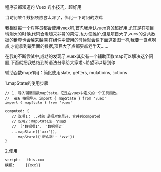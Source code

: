 程序员都知道的 Vuex 的小技巧，超好用

当访问某个数据项嵌套太深了，优化一下访问的方式

我相信每一个程序员都会使用vuex吧,首先我承认vuex真的超好用,尤其是在项目特别大的时候,代码会看起来非常的简洁,也方便维护,但是项目大了,vuex的公共数据的嵌套也会越来越深,在组件中使用的时候就会像下面这张图一样,我要一直点啊点,才能拿到最里面的数据,项目大了点都要点老半天......

在我的不断尝试中,成功的发现了,vuex其实有一个辅助函数map可以解决这个问题,下面就把我总结到的语法分享给大家啦~希望可以帮到你

辅助函数map作用：简化使用state, getters, mutatioins, actions

1.mapState的使用步骤

```
// 1. 导入辅助函数mapState，它是在vuex中定义的一个工具函数。
//  es6 按需导入 import { mapState } from 'vuex' 
import { mapState } from 'vuex'

computed: {
   // 说明1：...对象 是把对象展开，合并到computed
   // 说明2：mapState是一个函数 
   //  ['数据项1'， '数据项2']
   ...mapState(['xxx'])，
   ...mapState({'新名字': 'xxx'})
}
```

2.使用

```
script:   this.xxx
模板:     {{xxx}}

```

